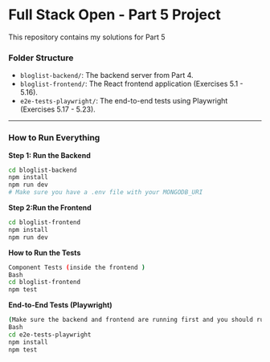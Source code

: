 # Full Stack Open - Part 5 Project

This repository contains my solutions for Part 5

### Folder Structure

- `bloglist-backend/`: The backend server from Part 4.
- `bloglist-frontend/`: The React frontend application (Exercises 5.1 - 5.16).
- `e2e-tests-playwright/`: The end-to-end tests using Playwright (Exercises 5.17 - 5.23).

---

### How to Run Everything

**Step 1: Run the Backend**

```bash
cd bloglist-backend
npm install
npm run dev
# Make sure you have a .env file with your MONGODB_URI
```

**Step 2:Run the Frontend**

```bash
cd bloglist-frontend
npm install
npm run dev
```

**How to Run the Tests**

```bash
Component Tests (inside the frontend )
Bash
cd bloglist-frontend
npm test
```

**End-to-End Tests (Playwright)**

```bash
(Make sure the backend and frontend are running first and you should run the backend with npm run start:test)
Bash
cd e2e-tests-playwright
npm install
npm test
```
